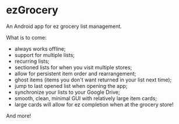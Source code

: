 # ezGrocery
An Android app for ez grocery list management.

What is to come:
- always works offline;
- support for multiple lists;
- recurring lists;
- sectioned lists for when you visit multiple stores;
- allow for persistent item order and rearrangement;
- ghost items (items you don't want returned in your list next time);
- jump to last opened list when opening the app;
- synchronize your lists to your Google Drive;
- smooth, clean, minimal GUI with relatively large item cards;
- large cards will allow for ez completion when at the grocery store!

And more!